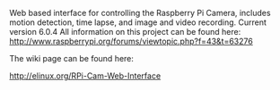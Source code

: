 Web based interface for controlling the Raspberry Pi Camera, includes motion detection, time lapse, and image and video recording.
Current version 6.0.4
All information on this project can be found here: http://www.raspberrypi.org/forums/viewtopic.php?f=43&t=63276

The wiki page can be found here:

http://elinux.org/RPi-Cam-Web-Interface
